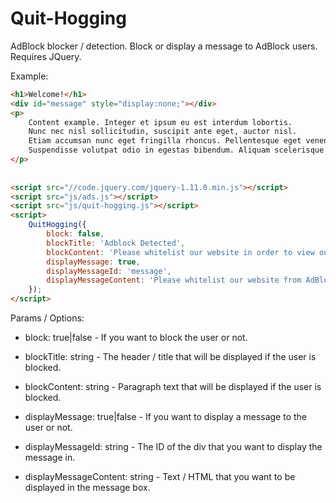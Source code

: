 Quit-Hogging
============

AdBlock blocker / detection. Block or display a message to AdBlock users. Requires JQuery.

Example:

```html
<h1>Welcome!</h1>
<div id="message" style="display:none;"></div>
<p>
    Content example. Integer et ipsum eu est interdum lobortis. 
    Nunc nec nisl sollicitudin, suscipit ante eget, auctor nisl. 
    Etiam accumsan nunc eget fringilla rhoncus. Pellentesque eget venenatis sem, sed ornare felis. 
    Suspendisse volutpat odio in egestas bibendum. Aliquam scelerisque purus at tristique fermentum. 
</p>
        
        
<script src="//code.jquery.com/jquery-1.11.0.min.js"></script>
<script src="js/ads.js"></script>
<script src="js/quit-hogging.js"></script>
<script>
    QuitHogging({
        block: false,
        blockTitle: 'Adblock Detected',
        blockContent: 'Please whitelist our website in order to view our content',
        displayMessage: true,
        displayMessageId: 'message',
        displayMessageContent: 'Please whitelist our website from AdBlock.'
    });
</script>
```

Params / Options:

- block: true|false - If you want to block the user or not.

- blockTitle: string - The header / title that will be displayed if the user is blocked.

- blockContent: string - Paragraph text that will be displayed if the user is blocked.

- displayMessage: true|false - If you want to display a message to the user or not.

- displayMessageId: string - The ID of the div that you want to display the message in.

- displayMessageContent: string - Text / HTML that you want to be displayed in the message box.

